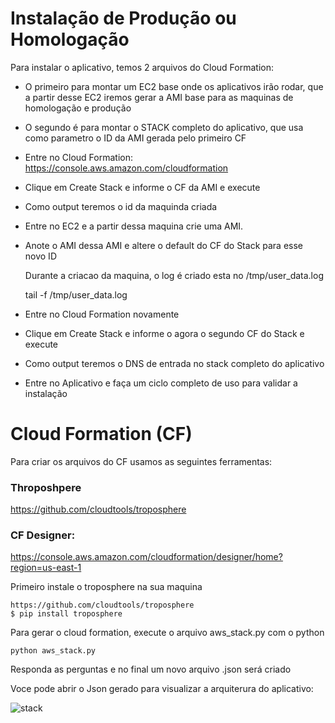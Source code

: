 # Instalação de Produção ou Homologação

Para instalar o aplicativo, temos 2 arquivos do Cloud Formation:

- O primeiro para montar um EC2 base onde os aplicativos irão rodar, que a partir desse EC2
iremos gerar a AMI base para as maquinas de homologação e produção

- O segundo é para montar o STACK completo do aplicativo, que usa como
parametro o ID da AMI gerada pelo primeiro CF


- Entre no Cloud Formation: https://console.aws.amazon.com/cloudformation
- Clique em Create Stack e informe o CF da AMI e execute
- Como output teremos o id da maquinda criada
- Entre no EC2 e a partir dessa maquina crie uma AMI.
- Anote o AMI dessa AMI e altere o default do CF do Stack para esse novo ID


   Durante a criacao da maquina, o log é criado esta no /tmp/user_data.log
   
    tail -f /tmp/user_data.log



- Entre no Cloud Formation novamente
- Clique em Create Stack e informe o agora o segundo CF do Stack e execute
- Como output teremos o DNS de entrada no stack completo do aplicativo
- Entre no Aplicativo e faça um ciclo completo de uso para validar a instalação




# Cloud Formation (CF)

Para criar os arquivos do CF usamos as seguintes ferramentas:

### Throposhpere
https://github.com/cloudtools/troposphere

### CF Designer:
https://console.aws.amazon.com/cloudformation/designer/home?region=us-east-1

Primeiro instale o troposphere na sua maquina

    https://github.com/cloudtools/troposphere
    $ pip install troposphere


Para gerar o cloud formation, execute o arquivo aws_stack.py com o python

    python aws_stack.py
    
Responda as perguntas e no final um novo arquivo .json será criado

Voce pode abrir o Json gerado para visualizar a arquiterura do aplicativo:

![stack](app-cf-designer.png)

